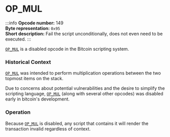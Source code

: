 # OP_MUL
:::info
**Opcode number:** 149  
**Byte representation:** `0x95`  
**Short description:** Fail the script unconditionally, does not even need to be executed.
:::

[`OP_MUL`](./OP_MUL.md) is a disabled opcode in the Bitcoin scripting system.

### Historical Context
[`OP_MUL`](./OP_MUL.md) was intended to perform multiplication operations between the two topmost items on the stack.

Due to concerns about potential vulnerabilities and the desire to simplify the scripting language, [`OP_MUL`](./OP_MUL.md) (along with several other opcodes) was disabled early in bitcoin's development.

### Operation
Because [`OP_MUL`](./OP_MUL.md) is disabled, any script that contains it will render the transaction invalid regardless of context.
